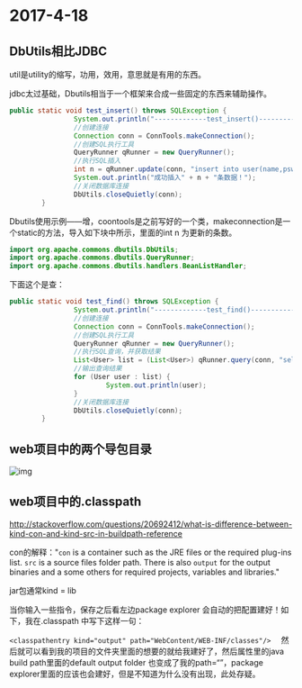 # 2017-4-18

## DbUtils相比JDBC

util是utility的缩写，功用，效用，意思就是有用的东西。

jdbc太过基础，Dbutils相当于一个框架来合成一些固定的东西来辅助操作。

```java
public static void test_insert() throws SQLException { 
                System.out.println("-------------test_insert()-------------"); 
                //创建连接 
                Connection conn = ConnTools.makeConnection(); 
                //创建SQL执行工具 
                QueryRunner qRunner = new QueryRunner(); 
                //执行SQL插入 
                int n = qRunner.update(conn, "insert into user(name,pswd) values('iii','iii')"); 
                System.out.println("成功插入" + n + "条数据！"); 
                //关闭数据库连接 
                DbUtils.closeQuietly(conn); 
        } 
```

Dbutils使用示例——增，coontools是之前写好的一个类，makeconnection是一个static的方法，导入如下块中所示，里面的int n 为更新的条数。

```java
import org.apache.commons.dbutils.DbUtils; 
import org.apache.commons.dbutils.QueryRunner; 
import org.apache.commons.dbutils.handlers.BeanListHandler; 
```

下面这个是查：

```java
public static void test_find() throws SQLException { 
                System.out.println("-------------test_find()-------------"); 
                //创建连接 
                Connection conn = ConnTools.makeConnection(); 
                //创建SQL执行工具 
                QueryRunner qRunner = new QueryRunner(); 
                //执行SQL查询，并获取结果 
                List<User> list = (List<User>) qRunner.query(conn, "select id,name,pswd from user", new BeanListHandler(User.class)); 
                //输出查询结果 
                for (User user : list) { 
                        System.out.println(user); 
                } 
                //关闭数据库连接 
                DbUtils.closeQuietly(conn); 
        } 
```

## web项目中的两个导包目录

![img](https://segmentfault.com/img/bVGiB9?w=230&h=305)

## web项目中的.classpath

http://stackoverflow.com/questions/20692412/what-is-difference-between-kind-con-and-kind-src-in-buildpath-reference

con的解释："`con` is a container such as the JRE files or the required plug-ins list. `src` is a source files folder path. There is also `output` for the output binaries and a some others for required projects, variables and libraries."

jar包通常kind = lib

当你输入一些指令，保存之后看左边package explorer 会自动的把配置建好！如下，我在.classpath 中写下这样一句：

`<classpathentry kind="output" path="WebContent/WEB-INF/classes"/>  `      然后就可以看到我的项目的文件夹里面的想要的就给我建好了，然后属性里的java build path里面的default output folder 也变成了我的path=“”，package explorer里面的应该也会建好，但是不知道为什么没有出现，此处存疑。